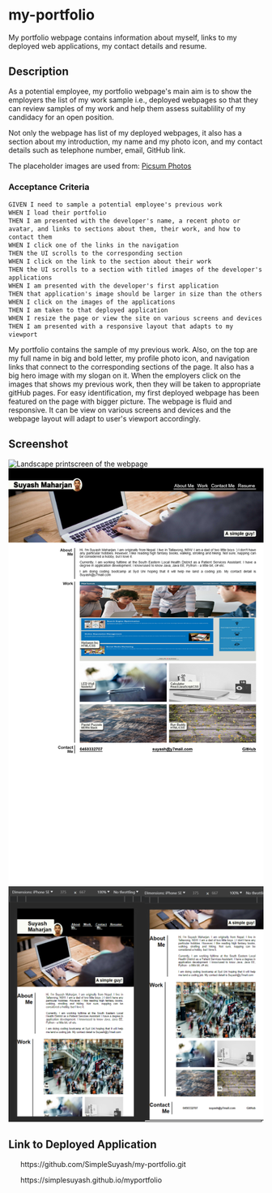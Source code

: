 # my-portfolio

My portfolio webpage contains information about myself, links to my deployed web applications, my contact details and resume.

## Description

<p>As a potential employee, my portfolio webpage's main aim is to show the employers the list of my work sample i.e., deployed webpages so that they can review samples of my work and help them assess suitablility of my candidacy for an open position.</p>
<p>Not only the webpage has list of my deployed webpages, it also has a section about my introduction, my name and my photo icon, and my contact details such as telephone number, email, GitHub link.
</p>
<p>The placeholder images are used from: <a href="https://picsum.photos/"> Picsum Photos</a></p>

### Acceptance Criteria

    GIVEN I need to sample a potential employee's previous work
    WHEN I load their portfolio
    THEN I am presented with the developer's name, a recent photo or avatar, and links to sections about them, their work, and how to contact them
    WHEN I click one of the links in the navigation
    THEN the UI scrolls to the corresponding section
    WHEN I click on the link to the section about their work
    THEN the UI scrolls to a section with titled images of the developer's applications
    WHEN I am presented with the developer's first application
    THEN that application's image should be larger in size than the others
    WHEN I click on the images of the applications
    THEN I am taken to that deployed application
    WHEN I resize the page or view the site on various screens and devices
    THEN I am presented with a responsive layout that adapts to my viewport
  
<p>My portfolio contains the sample of my previous work. Also, on the top are my full name in big and bold letter, my profile photo icon, and navigation links that connect to the corresponding sections of the page. It also has a big hero image with my slogan  on it. When the employers click on the images that shows my previous work, then they will be taken to appropriate gitHub pages. For easy identification, my first deployed webpage has been featured on the page with bigger picture. The webpage is fluid and responsive. It can be view on various screens and devices and the webpage layout will adapt to user's viewport accordingly.</p>

## Screenshot

<img alt="Landscape printscreen of the webpage" src="./assets/images/landscape-view.png">
<img alt="Portrait printscreen of the webpage" src="./assets/images/portrait-view.png">
<img alt="iPhone SE printscreen of the webpage" src="./assets/images/iPhoneSE-view.png">

## Link to Deployed Application

<ul>https://github.com/SimpleSuyash/my-portfolio.git</ul>
<ul>https://simplesuyash.github.io/myportfolio</ul>

